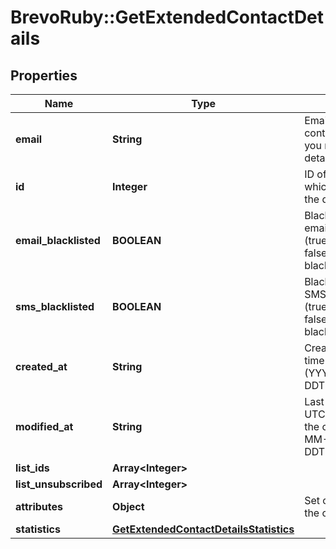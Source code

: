 # BrevoRuby::GetExtendedContactDetails

## Properties
Name | Type | Description | Notes
------------ | ------------- | ------------- | -------------
**email** | **String** | Email address of the contact for which you requested the details | 
**id** | **Integer** | ID of the contact for which you requested the details | 
**email_blacklisted** | **BOOLEAN** | Blacklist status for email campaigns (true&#x3D;blacklisted, false&#x3D;not blacklisted) | 
**sms_blacklisted** | **BOOLEAN** | Blacklist status for SMS campaigns (true&#x3D;blacklisted, false&#x3D;not blacklisted) | 
**created_at** | **String** | Creation UTC date-time of the contact (YYYY-MM-DDTHH:mm:ss.SSSZ) | 
**modified_at** | **String** | Last modification UTC date-time of the contact (YYYY-MM-DDTHH:mm:ss.SSSZ) | 
**list_ids** | **Array&lt;Integer&gt;** |  | 
**list_unsubscribed** | **Array&lt;Integer&gt;** |  | [optional] 
**attributes** | **Object** | Set of attributes of the contact | 
**statistics** | [**GetExtendedContactDetailsStatistics**](GetExtendedContactDetailsStatistics.md) |  | 



